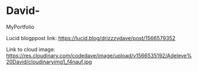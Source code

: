 # David-
MyPortfolio

Lucid blogppost link: https://lucid.blog/drizzzydave/post/1566579352

Link to cloud image: https://res.cloudinary.com/codedave/image/upload/v1566535192/Adeleye%20David/cloudinaryimg1_f4nauf.jpg
